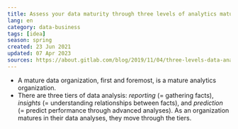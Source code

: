 ```yaml
---
title: Assess your data maturity through three levels of analytics maturity
lang: en
category: data-business
tags: [idea]
season: spring
created: 23 Jun 2021
updated: 07 Apr 2023
sources: https://about.gitlab.com/blog/2019/11/04/three-levels-data-analysis/
---
```


- A mature data organization, first and foremost, is a mature analytics organization.
- There are three tiers of data analysis: *reporting* (= gathering facts), *insights* (= understanding relationships between facts), and *prediction* (= predict performance through advanced analyses). As an organization matures in their data analyses, they move through the tiers.
